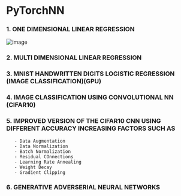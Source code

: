 # PyTorchNN
### 1. ONE DIMENSIONAL LINEAR REGRESSION
![image](https://github.com/user-attachments/assets/5f187b9f-3c73-49e5-8bda-a2faf657b7ab)
### 2. MULTI DIMENSIONAL LINEAR REGRESSION
### 3. MNIST HANDWRITTEN DIGITS LOGISTIC REGRESSION (IMAGE CLASSIFICATION)(GPU)
### 4. IMAGE CLASSIFICATION USING CONVOLUTIONAL NN (CIFAR10)
### 5. IMPROVED VERSION OF THE CIFAR10 CNN USING DIFFERENT ACCURACY INCREASING FACTORS SUCH AS
       - Data Augmentation
       - Data Normalization
       - Batch Normalization
       - Residual COnnections
       - Learning Rate Annealing
       - Weight Decay
       - Gradient Clipping
### 6. GENERATIVE ADVERSERIAL NEURAL NETWORKS
